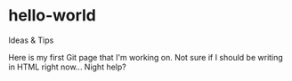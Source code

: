# hello-world
Ideas &amp; Tips

Here is my first Git page that I'm working on. Not sure if I should be writing in HTML right now... Night help? 
